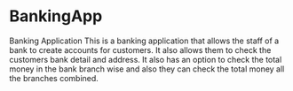 BankingApp
==========

Banking Application 
This is a banking application that allows the staff of a bank to create accounts for customers. It also allows them to check the customers bank detail and address.
It also has an option to check the total money in the bank branch wise and also they can check the total money all the branches combined.
